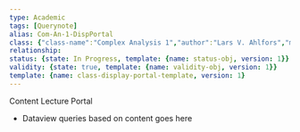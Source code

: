 ```yaml
---
type: Academic
tags: [Querynote]
alias: Com-An-1-DispPortal
class: {"class-name":"Complex Analysis 1","author":"Lars V. Ahlfors","medium":"Textbook","class-alias":"Com-An-1","title":"Complex Analysis","edition":"Third","publisher":"McGraw-Hill Book Company","ISBN":"0-07-000657-1","Length":321,"template":{"name":"class-textbook-obj","version":1}}
relationship: 
status: {state: In Progress, template: {name: status-obj, version: 1}}
validity: {state: true, template: {name: validity-obj, version: 1}}
template: {name: class-display-portal-template, version: 1}
---
```


Content Lecture Portal

- Dataview queries based on content goes here